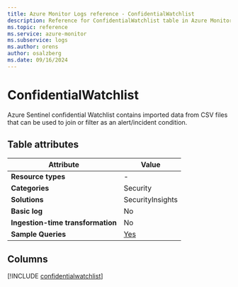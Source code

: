 ```yaml
---
title: Azure Monitor Logs reference - ConfidentialWatchlist
description: Reference for ConfidentialWatchlist table in Azure Monitor Logs.
ms.topic: reference
ms.service: azure-monitor
ms.subservice: logs
ms.author: orens
author: osalzberg
ms.date: 09/16/2024
---
```


# ConfidentialWatchlist

Azure Sentinel confidential Watchlist contains imported data from CSV files that can be used to join or filter as an alert/incident condition.


## Table attributes

|Attribute|Value|
|---|---|
|**Resource types**|-|
|**Categories**|Security|
|**Solutions**| SecurityInsights|
|**Basic log**|No|
|**Ingestion-time transformation**|No|
|**Sample Queries**|[Yes](/azure/azure-monitor/reference/queries/confidentialwatchlist)|



## Columns
  
[!INCLUDE [confidentialwatchlist](~/reusable-content/ce-skilling/azure/includes/azure-monitor/reference/tables/confidentialwatchlist-include.md)]
